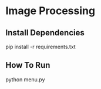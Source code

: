 # Image Processing

## Install Dependencies
pip install -r requirements.txt

## How To Run
python menu.py